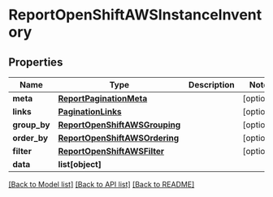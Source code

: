 # ReportOpenShiftAWSInstanceInventory

## Properties
Name | Type | Description | Notes
------------ | ------------- | ------------- | -------------
**meta** | [**ReportPaginationMeta**](ReportPaginationMeta.md) |  | [optional] 
**links** | [**PaginationLinks**](PaginationLinks.md) |  | [optional] 
**group_by** | [**ReportOpenShiftAWSGrouping**](ReportOpenShiftAWSGrouping.md) |  | [optional] 
**order_by** | [**ReportOpenShiftAWSOrdering**](ReportOpenShiftAWSOrdering.md) |  | [optional] 
**filter** | [**ReportOpenShiftAWSFilter**](ReportOpenShiftAWSFilter.md) |  | [optional] 
**data** | **list[object]** |  | 

[[Back to Model list]](../README.md#documentation-for-models) [[Back to API list]](../README.md#documentation-for-api-endpoints) [[Back to README]](../README.md)


